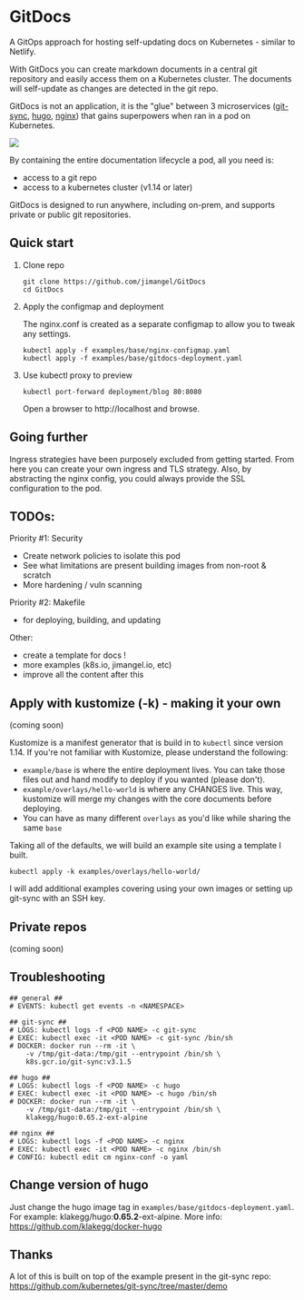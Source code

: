 # GitDocs
A GitOps approach for hosting self-updating docs on Kubernetes - similar to Netlify.

With GitDocs you can create markdown documents in a central git repository and easily access them on a Kubernetes cluster. The documents will self-update as changes are detected in the git repo.

GitDocs is not an application, it is the "glue" between 3 microservices ([git-sync](https://github.com/kubernetes/git-sync), [hugo](https://gohugo.io), [nginx](https://www.nginx.com)) that gains superpowers when ran in a pod on Kubernetes.

![](https://i.imgur.com/VIe32Ai.png)


By containing the entire documentation lifecycle a pod, all you need is:
- access to a git repo
- access to a kubernetes cluster (v1.14 or later)

GitDocs is designed to run anywhere, including on-prem, and supports private or public git repositories.

## Quick start

1) Clone repo
    ```
    git clone https://github.com/jimangel/GitDocs
    cd GitDocs
    ```
1) Apply the configmap and deployment

    The nginx.conf is created as a separate configmap to allow you to tweak any settings.

    ```
    kubectl apply -f examples/base/nginx-configmap.yaml
    kubectl apply -f examples/base/gitdocs-deployment.yaml
    ```

1) Use kubectl proxy to preview
    ```
    kubectl port-forward deployment/blog 80:8080
    ```

    Open a browser to http://localhost and browse.

## Going further

Ingress strategies have been purposely excluded from getting started. From here you can create your own ingress and TLS strategy. Also, by abstracting the nginx config, you could always provide the SSL configuration to the pod.

## TODOs:

Priority #1: Security
- Create network policies to isolate this pod
- See what limitations are present building images from non-root & scratch
- More hardening / vuln scanning

Priority #2: Makefile
- for deploying, building, and updating

Other:
- create a template for docs !
- more examples (k8s.io, jimangel.io, etc)
- improve all the content after this

## Apply with kustomize (-k) - making it your own

(coming soon)

Kustomize is a manifest generator that is build in to `kubectl` since version 1.14. If you're not familiar with Kustomize, please understand the following:

- `example/base` is where the entire deployment lives. You can take those files out and hand modify to deploy if you wanted (please don't).
- `example/overlays/hello-world` is where any CHANGES live. This way, kustomize will merge my changes with the core documents before deploying.
- You can have as many different `overlays` as you'd like while sharing the same `base`

Taking all of the defaults, we will build an example site using a template I built. 

```
kubectl apply -k examples/overlays/hello-world/
```

I will add additional examples covering using your own images or setting up git-sync with an SSH key.

## Private repos

(coming soon)





## Troubleshooting

```
## general ##
# EVENTS: kubectl get events -n <NAMESPACE>

## git-sync ##
# LOGS: kubectl logs -f <POD NAME> -c git-sync
# EXEC: kubectl exec -it <POD NAME> -c git-sync /bin/sh
# DOCKER: docker run --rm -it \
    -v /tmp/git-data:/tmp/git --entrypoint /bin/sh \
    k8s.gcr.io/git-sync:v3.1.5

## hugo ##
# LOGS: kubectl logs -f <POD NAME> -c hugo
# EXEC: kubectl exec -it <POD NAME> -c hugo /bin/sh
# DOCKER: docker run --rm -it \
    -v /tmp/git-data:/tmp/git --entrypoint /bin/sh \
    klakegg/hugo:0.65.2-ext-alpine
    
## nginx ##
# LOGS: kubectl logs -f <POD NAME> -c nginx
# EXEC: kubectl exec -it <POD NAME> -c nginx /bin/sh
# CONFIG: kubectl edit cm nginx-conf -o yaml
```

## Change version of hugo

Just change the hugo image tag in `examples/base/gitdocs-deployment.yaml`. For example: klakegg/hugo:**0.65.2**-ext-alpine. More info: https://github.com/klakegg/docker-hugo

## Thanks

A lot of this is built on top of the example present in the git-sync repo: https://github.com/kubernetes/git-sync/tree/master/demo
